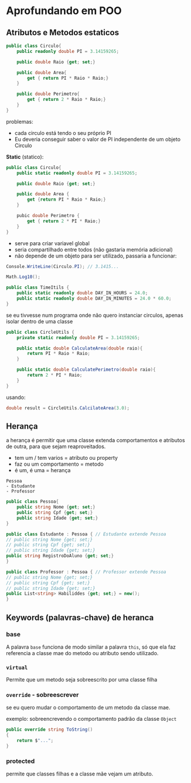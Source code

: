 # Aprofundando em POO

## Atributos e Metodos estaticos

```cs
public class Circulo{
    public readonly double PI = 3.14159265;

    public double Raio {get; set;}

    public double Area{
        get { return PI * Raio * Raio;}
    }

    public double Perimetro{
        get { return 2 * Raio * Raio;}
    }
}
```

problemas:

- cada circulo está tendo o seu próprio PI
- Eu deveria conseguir saber o valor de PI independente de um objeto Circulo

**Static** (statico):

```cs
public class Circulo{
    public static readonly double PI = 3.14159265;

    public double Raio {get; set;}

    public double Area {
        get {return PI * Raio * Raio;}
    }

    pubic double Perimetro {
        get { return 2 * PI * Raio;}
    }
}
```

- serve para criar variavel global
- seria compartilhado entre todos (não gastaria memória adicional)
- não depende de um objeto para ser utilizado, passaria a funcionar:

```cs
Console.WriteLine(Circulo.PI); // 3.1415...
```

```cs
Math.Log10();
```

```cs
public class TimeItils {
    public static readonly double DAY_IN_HOURS = 24.0;
    public static readonly double DAY_IN_MINUTES = 24.0 * 60.0;
}
```

se eu tivvesse num programa onde não quero instanciar circulos, apenas isolar dentro de uma classe

```cs
public class CircleUtils {
    private static readonly double PI = 3.14159265;

    public static double CalculateArea(double raio){
        return PI * Raio * Raio;
    }

    public static double CalculatePerimetro(double raio){
        return 2 * PI * Raio;
    }
}
```

usando:

```cs
double result = CircleUtils.CalcilateArea(3.0);
```

## Herança

a herança é permitir que uma classe extenda comportamentos e atributos de outra, para que sejam reaproveitados.

- tem um / tem varios = atributo ou property
- faz ou um comportamento = metodo
- é um, é uma = herança

```
Pessoa
- Estudante
- Professor
```

```cs
public class Pessoa{
    public string Nome {get; set;}
    public string Cpf {get; set;}
    public string Idade {get; set;}
}

public class Estudante : Pessoa { // Estudante extende Pessoa
// public string Nome {get; set;}
// public string Cpf {get; set;}
// public string Idade {get; set;}
public string RegistroDoAluno {get; set;}
}

public class Professor : Pessoa { // Professor extende Pessoa
// public string Nome {get; set;}
// public string Cpf {get; set;}
// public string Idade {get; set;}
public List<string> Habiliddes {get; set;} = new();
}
```

## Keywords (palavras-chave) de heranca

### base

A palavra `base` funciona de modo similar a palavra `this`, só que ela faz referencia a classe mae do metodo ou atributo sendo utilizado.

### `virtual`

Permite que um metodo seja sobreescrito por uma classe filha

### `override` - sobreescrever

se eu quero mudar o comportamento de um metodo da classe mae.

exemplo: sobreencrevendo o comportamento padrão da classe `Object`

```cs
public override string ToString()
{
    return $"...";
}
```

### protected

permite que classes filhas e a classe mãe vejam um atributo.